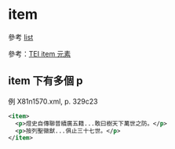 # item

參考 [list](list.md)

參考：[TEI item 元素](http://www.tei-c.org/release/doc/tei-p5-doc/zh-TW/html/ref-item.html)

## item 下有多個 p

例 X81n1570.xml, p. 329c23

```xml
<item>
  <p>燈史自傳聯普續廣五籍...敢曰樹天下萬世之防。</p>
  <p>按列聖徽猷...俱止三十七世。</p>
</item>
```
